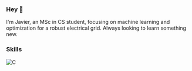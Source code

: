 ### Hey 👋
I'm Javier, an MSc in CS student, focusing on machine learning and optimization for a robust electrical grid.
Always looking to learn something new.

### Skills

![C](https://img.shields.io/badge/c-%2300599C.svg?style=for-the-badge&logo=c&logoColor=white)

<!--
**J27avier/J27avier** is a ✨ _special_ ✨ repository because its `README.md` (this file) appears on your GitHub profile.

Here are some ideas to get you started:

- 🔭 I’m currently working on ...
- 🌱 I’m currently learning ...
- 👯 I’m looking to collaborate on ...
- 🤔 I’m looking for help with ...
- 💬 Ask me about ...
- 📫 How to reach me: ...
- 😄 Pronouns: ...
- ⚡ Fun fact: ...
-->
